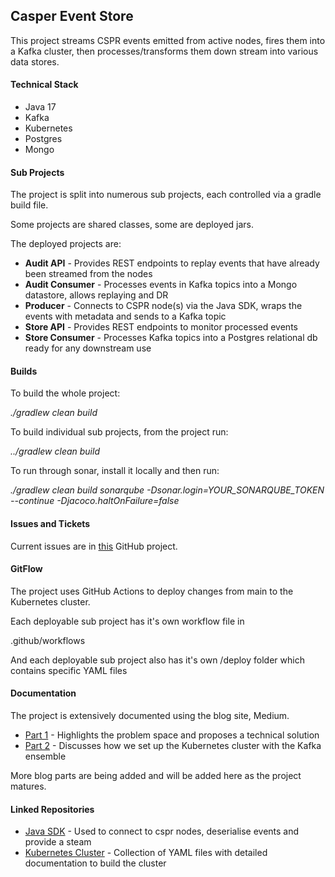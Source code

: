 ## Casper Event Store

This project streams CSPR events emitted from active nodes, fires them into a Kafka cluster, then processes/transforms them down stream into various data stores.

#### Technical Stack

- Java 17
- Kafka
- Kubernetes
- Postgres
- Mongo

#### Sub Projects

The project is split into numerous sub projects, each controlled via a gradle build file.

Some projects are shared classes, some are deployed jars.

The deployed projects are:

- **Audit API** - Provides REST endpoints to replay events that have already been streamed from the nodes
- **Audit Consumer** - Processes events in Kafka topics into a Mongo datastore, allows replaying and DR
- **Producer** - Connects to CSPR node(s) via the Java SDK, wraps the events with metadata and sends to a Kafka topic
- **Store API** - Provides REST endpoints to monitor processed events
- **Store Consumer** - Processes Kafka topics into a Postgres relational db ready for any downstream use

#### Builds

To build the whole project:

*./gradlew clean build*

To build individual sub projects, from the project run:

*../gradlew clean build*

To run through sonar, install it locally and then run:

*./gradlew clean build sonarqube -Dsonar.login=YOUR_SONARQUBE_TOKEN --continue -Djacoco.haltOnFailure=false*

#### Issues and Tickets

Current issues are in [this](https://github.com/users/stormeye2000/projects/1/views/1) GitHub project.

#### GitFlow

The project uses GitHub Actions to deploy changes from main to the Kubernetes cluster.

Each deployable sub project has it's own workflow file in 

.github/workflows

And each deployable sub project also has it's own /deploy folder which contains specific YAML files

#### Documentation

The project is extensively documented using the blog site, Medium.

- [Part 1](https://medium.com/casperblockchain/casper-event-store-pt-1-ae4bc87aecd9) - Highlights the problem space and proposes a technical solution
- [Part 2](https://medium.com/casperblockchain/casper-kafka-event-store-pt-2-d6f1ed37d964) - Discusses how we set up the Kubernetes cluster with the Kafka ensemble

More blog parts are being added and will be added here as the project matures.

#### Linked Repositories

- [Java SDK](https://github.com/casper-network/casper-java-sdk) - Used to connect to cspr nodes, deserialise events and provide a steam
- [Kubernetes Cluster](https://github.com/stormeye2000/cspr-kafka-cluster) - Collection of YAML files with detailed documentation to build the cluster











